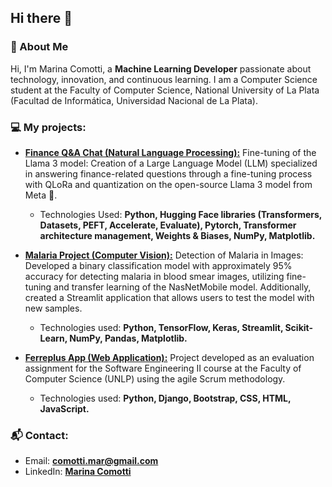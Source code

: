 ## Hi there 👋

### 🍄 About Me 
Hi, I'm Marina Comotti, a **Machine Learning Developer** passionate about technology, innovation, and continuous learning. I am a Computer Science student at the Faculty of Computer Science, National University of La Plata (Facultad de Informática, Universidad Nacional de La Plata). 

### 💻 My projects:
* **[Finance Q&A Chat (Natural Language Processing):](https://github.com/MarinaComotti/Finance_QA_Chat)** 
Fine-tuning of the Llama 3 model: Creation of a Large Language Model (LLM) specialized in answering finance-related questions through a fine-tuning process with QLoRa and quantization on the open-source Llama 3 model from Meta 🦙.
  - Technologies Used:  **Python, Hugging Face libraries (Transformers, Datasets, PEFT, Accelerate, Evaluate), Pytorch, Transformer architecture management, Weights & Biases, NumPy, Matplotlib.**

* **[Malaria Project (Computer Vision):](https://github.com/MarinaComotti/Malaria_Project_Deep_Learning_CV)**
  Detection of Malaria in Images: Developed a binary classification model with approximately 95% accuracy for detecting malaria in blood smear images, utilizing fine-tuning and transfer learning of the NasNetMobile model. Additionally, created a Streamlit application that allows users to test the model with new samples.
    - Technologies used: **Python, TensorFlow, Keras,  Streamlit, Scikit-Learn, NumPy, Pandas, Matplotlib.**

* **[Ferreplus App (Web Application):](https://github.com/MarinaComotti/ferreplus-django-app)**
  Project developed as an evaluation assignment for the Software Engineering II course at the Faculty of Computer Science (UNLP) using the agile Scrum methodology.
    - Technologies used:  **Python, Django, Bootstrap, CSS, HTML, JavaScript.**


### 📬 Contact:
- Email: **comotti.mar@gmail.com**
- LinkedIn: [**Marina Comotti**](www.linkedin.com/in/comotti-marina)

<!--
**MarinaComotti/MarinaComotti** is a ✨ _special_ ✨ repository because its `README.md` (this file) appears on your GitHub profile.

Here are some ideas to get you started:

- 🔭 I’m currently working on ...
- 🌱 I’m currently learning ...
- 👯 I’m looking to collaborate on ...
- 🤔 I’m looking for help with ...
- 💬 Ask me about ...
- 📫 How to reach me: ...
- 😄 Pronouns: ...
- ⚡ Fun fact: ...
-->
